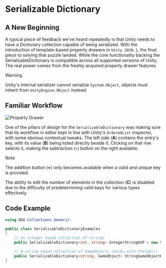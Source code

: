 # Serializable Dictionary

## A New Beginning
A typical piece of feedback we've heard repeatedly is that Unity needs to have a Dictionary collection capable of being serialized. With the introduction of template-based property drawers in `Unity 2020.1`, the final piece to solving that puzzle landed. While the core functionality backing the SerializableDictionary is compatible across all supported versions of Unity. The real power comes from the freshly acquired property drawer features.

> [!WARNING]
> Unity's internal serializer cannot serialize `System.Object`, objects must inherit from `UnityEngine.Object` instead.

## Familiar Workflow
![Property Drawer](/images/manual/features/serializable-dictionary/string-prefab.png)

One of the pillars of design for the `SerializableDictionary` was making sure that its workflow in editor kept in line with Unity's `OrderedList` inspector, with some obvious contextual tweaks. The left side (**A**) contains the entry's key, with its value (**B**) being listed directly beside it. Clicking on that row selects it, making the subtraction (**-**) button on the right available.  

> [!NOTE] 
> The addition button (**+**) only becomes available when a valid and unique key is provided.

The ability to edit the number of elements in the collection (**C**) is disabled due to the difficulty of predetermining valid keys for various types effectively.

## Code Example
```csharp
using GDX.Collections.Generic;

public class SerializableDictionaryExamples
{
    // An integer keyed collection of strings
    public SerializableDictionary<int, string> IntegerStringKVP = new SerializableDictionary<int, string>();

    // A string keyed collection of GameObjects (works with Prefabs!)
    public SerializableDictionary<string, GameObject> StringGameObjectKVP = new SerializableDictionary<string, GameObject>();
}
```